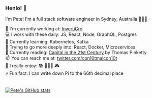 ### Henlo! 🐶

I'm Pete! I'm a full stack software engineer in Sydney, Australia 🦘🇦🇺 

🏢 I'm currently working at: [InvertiGro](https://www.invertigro.com/)<br/>
💻 I work with these daily: JS, React, Node, GraphQL, Postgres<br/>
🌱 Currently learning: Kubernetes, Kafka<br/>
🔭 Trying to go more deeply into: React, Docker, Microservices<br/>
📖 Currently reading: [Capital in the 21st Century](https://en.wikipedia.org/wiki/Capital_in_the_Twenty-First_Century) by Thomas Pinketty<br/>
📫 You can reach me at: [twitter.com/con10tmalcon10t](twitter.com/con10tmalcon10t)<br/>
🤪 I really enjoy: 📚 🏃🏻‍♂️ 🎮<br/>
⚡️ Fun fact: I can write down Pi to the 66th decimal place<br/><br/>

[![Pete's GitHub stats](https://github-readme-stats.vercel.app/api?username=shakespete)](https://github.com/shakespete/github-readme-stats)

<!--
**shakespete/shakespete** is a ✨ _special_ ✨ repository because its `README.md` (this file) appears on your GitHub profile.

Here are some ideas to get you started:

- 🔭 I’m currently working on ...
- 🌱 I’m currently learning ...
- 👯 I’m looking to collaborate on ...
- 🤔 I’m looking for help with ...
- 💬 Ask me about ...
- 📫 How to reach me: ...
- 😄 Pronouns: ...
- ⚡ Fun fact: ...
-->
